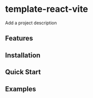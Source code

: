 # template-react-vite
Add a project description

## Features
## Installation
## Quick Start
## Examples